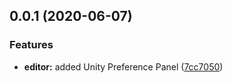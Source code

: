 ## 0.0.1 (2020-06-07)


### Features

* **editor:** added Unity Preference Panel ([7cc7050](https://gitee.com/spadeace/ExternToolExt/commits/7cc7050af248a3dbe6dfd6e670e9497c8b981360))



